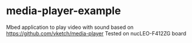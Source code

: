 # media-player-example
Mbed application to play video with sound based on  https://github.com/vketch/media-player
Tested on nucLEO-F412ZG board
